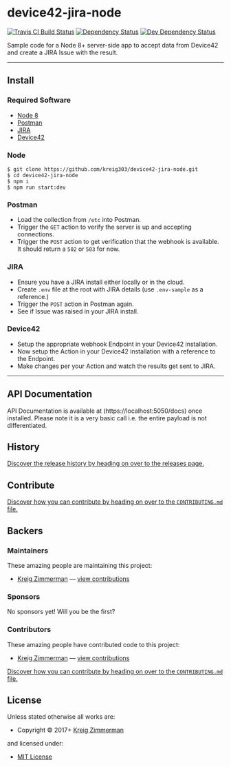 <!-- TITLE/ -->

<h1>device42-jira-node</h1>

<!-- /TITLE -->


<!-- BADGES/ -->

<span class="badge-travisci"><a href="http://travis-ci.org/kreig303/device42-jira-node" title="Check this project's build status on TravisCI"><img src="https://img.shields.io/travis/kreig303/device42-jira-node/master.svg" alt="Travis CI Build Status" /></a></span>
<span class="badge-daviddm"><a href="https://david-dm.org/kreig303/device42-jira-node" title="View the status of this project's dependencies on DavidDM"><img src="https://img.shields.io/david/kreig303/device42-jira-node.svg" alt="Dependency Status" /></a></span>
<span class="badge-daviddmdev"><a href="https://david-dm.org/kreig303/device42-jira-node#info=devDependencies" title="View the status of this project's development dependencies on DavidDM"><img src="https://img.shields.io/david/dev/kreig303/device42-jira-node.svg" alt="Dev Dependency Status" /></a></span>

<!-- /BADGES -->


<!-- DESCRIPTION/ -->

Sample code for a Node 8+ server-side app to accept data from Device42 and create a JIRA Issue with the result.

<!-- /DESCRIPTION -->


---

## Install

### Required Software

- [Node 8](https://nodejs.org/download/release/latest-v8.x/)
- [Postman](https://www.getpostman.com/)
- [JIRA](https://www.atlassian.com/software/jira)
- [Device42](http://www.device42.com/download/)

### Node

```
$ git clone https://github.com/kreig303/device42-jira-node.git
$ cd device42-jira-node
$ npm i
$ npm run start:dev
```

### Postman

- Load the collection from `/etc` into Postman.
- Trigger the `GET` action to verify the server is up and accepting connections.
- Trigger the `POST` action to get verification that the webhook is available.  It should return a `502` or `503` for now.

### JIRA

- Ensure you have a JIRA install either locally or in the cloud.
- Create `.env` file at the root with JIRA details (use `.env-sample` as a reference.)
- Trigger the `POST` action in Postman again.
- See if Issue was raised in your JIRA install.

### Device42

- Setup the appropriate webhook Endpoint in your Device42 installation.
- Now setup the Action in your Device42 installation with a reference to the Endpoint.
- Make changes per your Action and watch the results get sent to JIRA.

---

## API Documentation

API Documentation is available at (https://localhost:5050/docs) once installed.  Please note it is a very basic call i.e. the entire payload is not differentiated.

<!-- HISTORY/ -->

<h2>History</h2>

<a href="https://github.com/kreig303/device42-jira-node/releases">Discover the release history by heading on over to the releases page.</a>

<!-- /HISTORY -->


<!-- CONTRIBUTE/ -->

<h2>Contribute</h2>

<a href="https://github.com/kreig303/device42-jira-node/blob/master/CONTRIBUTING.md#files">Discover how you can contribute by heading on over to the <code>CONTRIBUTING.md</code> file.</a>

<!-- /CONTRIBUTE -->


<!-- BACKERS/ -->

<h2>Backers</h2>

<h3>Maintainers</h3>

These amazing people are maintaining this project:

<ul><li><a href="http://kreig.me">Kreig Zimmerman</a> — <a href="https://github.com/kreig303/device42-jira-node/commits?author=kreig303" title="View the GitHub contributions of Kreig Zimmerman on repository kreig303/device42-jira-node">view contributions</a></li></ul>

<h3>Sponsors</h3>

No sponsors yet! Will you be the first?



<h3>Contributors</h3>

These amazing people have contributed code to this project:

<ul><li><a href="http://kreig.me">Kreig Zimmerman</a> — <a href="https://github.com/kreig303/device42-jira-node/commits?author=kreig303" title="View the GitHub contributions of Kreig Zimmerman on repository kreig303/device42-jira-node">view contributions</a></li></ul>

<a href="https://github.com/kreig303/device42-jira-node/blob/master/CONTRIBUTING.md#files">Discover how you can contribute by heading on over to the <code>CONTRIBUTING.md</code> file.</a>

<!-- /BACKERS -->


<!-- LICENSE/ -->

<h2>License</h2>

Unless stated otherwise all works are:

<ul><li>Copyright &copy; 2017+ <a href="http://kreig.me">Kreig Zimmerman</a></li></ul>

and licensed under:

<ul><li><a href="http://spdx.org/licenses/MIT.html">MIT License</a></li></ul>

<!-- /LICENSE -->
